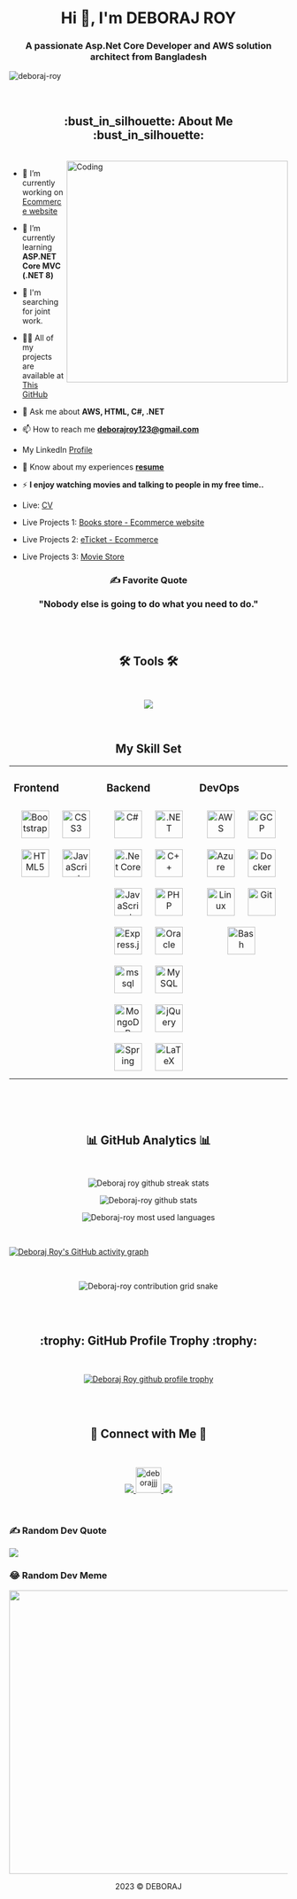 <h1 align="center">Hi 👋, I'm DEBORAJ ROY</h1>
<h3 align="center">A passionate Asp.Net Core Developer and AWS solution architect from Bangladesh</h3>

<p align="left"> <img src="https://komarev.com/ghpvc/?username=deboraj-roy&label=Profile%20views&color=0e75b6&style=flat" alt="deboraj-roy" /> </p>

<br/>

<!-- about me -->
<h2 align="center"> :bust_in_silhouette: About Me :bust_in_silhouette: </h2>

<br/>





<img align="right" alt="Coding" width="400" src="https://cdn.dribbble.com/users/1162077/screenshots/3848914/programmer.gif">

- 🔭 I’m currently working on [Ecommerce website](https://eticketby.azurewebsites.net/)

- 🌱 I’m currently learning **ASP.NET Core MVC (.NET 8)**

- 🤝 I'm searching for joint work.

- 👨‍💻 All of my projects are available at [This GitHub](https://github.com/Deboraj-roy?tab=repositories)

- 💬 Ask me about **AWS, HTML, C#, .NET**

- 📫 How to reach me **deborajroy123@gmail.com**

- My LinkedIn [Profile](https://www.linkedin.com/in/deboraj-roy/)

- 📄 Know about my experiences [**resume**](https://drive.google.com/file/d/14vM9eUtif__q0ixn2jOGD-83HvYUjx2A/view?usp=sharing)

- ⚡ **I enjoy watching movies and talking to people in my free time..**

- Live: [CV](https://eclectic-taffy-2c73da.netlify.app/)

- Live Projects 1: [Books store - Ecommerce website](https://bulkybookwebbydeb.azurewebsites.net/)
- Live Projects 2: [eTicket - Ecommerce](https://eticketby.azurewebsites.net/)
- Live Projects 3: [Movie Store](https://moviestoredr.azurewebsites.net/)


<h3 align="center">
  ✍️ Favorite Quote


"Nobody else is going to do what you need to do."
</h3>

<!-- end about me -->
 
<br/>
<br/>


<!-- language & tools -->
<h2 align="center">🛠 Tools 🛠</h2>
<br/>
<p align="center">
  <img src="https://skillicons.dev/icons?i=git,github,visualstudio,idea,linux,docker,matlab,ai" />
</p>

<br/>
 

<h2 align="center">My Skill Set </h2>
<table><tr><td valign="top" width="33%">



### Frontend  
<div align="center">  
<a href="https://getbootstrap.com/docs/3.4/javascript/" target="_blank"><img style="margin: 10px" src="https://profilinator.rishav.dev/skills-assets/bootstrap-plain.svg" alt="Bootstrap" height="50" /></a>  
<a href="https://www.w3schools.com/css/" target="_blank"><img style="margin: 10px" src="https://profilinator.rishav.dev/skills-assets/css3-original-wordmark.svg" alt="CSS3" height="50" /></a>  
<a href="https://en.wikipedia.org/wiki/HTML5" target="_blank"><img style="margin: 10px" src="https://profilinator.rishav.dev/skills-assets/html5-original-wordmark.svg" alt="HTML5" height="50" /></a>  
<a href="https://www.javascript.com/" target="_blank"><img style="margin: 10px" src="https://profilinator.rishav.dev/skills-assets/javascript-original.svg" alt="JavaScript" height="50" /></a>  
</div>

</td><td valign="top" width="33%">



### Backend  
<div align="center">  
<a href="https://docs.microsoft.com/en-us/dotnet/csharp/" target="_blank"><img style="margin: 10px" src="https://profilinator.rishav.dev/skills-assets/csharp-original.svg" alt="C#" height="50" /></a>  
<a href="https://dotnet.microsoft.com/download/dotnet-framework" target="_blank"><img style="margin: 10px" src="https://profilinator.rishav.dev/skills-assets/dot-net-original-wordmark.svg" alt=".NET" height="50" /></a>  
<a href="https://dotnet.microsoft.com/download" target="_blank"><img style="margin: 10px" src="https://profilinator.rishav.dev/skills-assets/dotnetcore.png" alt=".Net Core" height="50" /></a>  
<a href="https://www.cplusplus.com/" target="_blank"><img style="margin: 10px" src="https://profilinator.rishav.dev/skills-assets/cplusplus-original.svg" alt="C++" height="50" /></a>  
<a href="https://www.javascript.com/" target="_blank"><img style="margin: 10px" src="https://profilinator.rishav.dev/skills-assets/javascript-original.svg" alt="JavaScript" height="50" /></a>  
<a href="https://www.php.net/" target="_blank"><img style="margin: 10px" src="https://profilinator.rishav.dev/skills-assets/php-original.svg" alt="PHP" height="50" /></a>  
<a href="https://expressjs.com/" target="_blank"><img style="margin: 10px" src="https://profilinator.rishav.dev/skills-assets/express-original-wordmark.svg" alt="Express.js" height="50" /></a>  
<a href="https://www.microsoft.com/en-us/sql-server" target="_blank"><img style="margin: 10px" src="https://profilinator.rishav.dev/skills-assets/oracle-original.svg" alt="Oracle" height="50" /></a>  
<a href="https://www.oracle.com/in/index.html" target="_blank"><img style="margin: 10px" src="https://www.svgrepo.com/show/303229/microsoft-sql-server-logo.svg" alt="mssql" height="50" /></a>  
<a href="https://www.mysql.com/" target="_blank"><img style="margin: 10px" src="https://profilinator.rishav.dev/skills-assets/mysql-original-wordmark.svg" alt="MySQL" height="50" /></a>  
<a href="https://www.mongodb.com/" target="_blank"><img style="margin: 10px" src="https://profilinator.rishav.dev/skills-assets/mongodb-original-wordmark.svg" alt="MongoDB" height="50" /></a>  
<a href="https://jquery.com/" target="_blank"><img style="margin: 10px" src="https://profilinator.rishav.dev/skills-assets/jquery.png" alt="jQuery" height="50" /></a>  
<a href="https://docs.spring.io/spring-framework/docs/3.0.x/reference/expressions.html#:~:text=The%20Spring%20Expression%20Language%20(SpEL,and%20basic%20string%20templating%20functionality." target="_blank"><img style="margin: 10px" src="https://profilinator.rishav.dev/skills-assets/springio-icon.svg" alt="Spring" height="50" /></a>  
<a href="https://www.latex-project.org/" target="_blank"><img style="margin: 10px" src="https://profilinator.rishav.dev/skills-assets/latex.png" alt="LaTeX" height="50" /></a>  
</div>

</td><td valign="top" width="33%">


### DevOps  
<div align="center">  
<a href="https://aws.amazon.com/" target="_blank"><img style="margin: 10px" src="https://profilinator.rishav.dev/skills-assets/amazonwebservices-original-wordmark.svg" alt="AWS" height="50" /></a>  
<a href="https://cloud.google.com/" target="_blank"><img style="margin: 10px" src="https://profilinator.rishav.dev/skills-assets/google_cloud-icon.svg" alt="GCP" height="50" /></a>  
<a href="https://azure.microsoft.com/en-in/" target="_blank"><img style="margin: 10px" src="https://profilinator.rishav.dev/skills-assets/microsoft_azure-icon.svg" alt="Azure" height="50" /></a>  
<a href="https://www.docker.com/" target="_blank"><img style="margin: 10px" src="https://profilinator.rishav.dev/skills-assets/docker-original-wordmark.svg" alt="Docker" height="50" /></a>  
<a href="https://www.linux.org/" target="_blank"><img style="margin: 10px" src="https://profilinator.rishav.dev/skills-assets/linux-original.svg" alt="Linux" height="50" /></a>  
<a href="https://github.com/" target="_blank"><img style="margin: 10px" src="https://profilinator.rishav.dev/skills-assets/git-scm-icon.svg" alt="Git" height="50" /></a>  
<a href="https://www.gnu.org/software/bash/" target="_blank"><img style="margin: 10px" src="https://profilinator.rishav.dev/skills-assets/gnu_bash-icon.svg" alt="Bash" height="50" /></a>  
</div>

</td></tr></table>  


<br/>  


<!-- end language & tools -->


<br/>
<br />




<!-- github analytics -->
<h2 align="center"> 📊 GitHub Analytics 📊 </h2>
<br/>
<p align="center">
  <img align="center" src="https://github-readme-streak-stats.herokuapp.com/?user=Deboraj-roy&background=003855&currStreakNum=67e26d&ring=67e26d&fire=67e26d&currStreakLabel=67e26d&sideNums=ffffff&sideLabels=ffffff&dates=adb5bd&hide_border=true" alt="Deboraj roy github streak stats" />
</p>
<p align="center">
  <img align="center" src="https://github-readme-stats.vercel.app/api?username=Deboraj-roy&custom_title=GitHubStats&show_icons=true&locale=en&title_color=67e26d&text_color=ffffff&icon_color=67e26d&bg_color=003855&hide_border=true" alt="Deboraj-roy github stats" />
  
</p>
<p align="center">
  <img align="center" src="https://github-readme-stats.vercel.app/api/top-langs?username=Deboraj-roy&langs_count=8&layout=compact&card_width=445&title_color=67e26d&text_color=ffffff&icon_color=67e26d&bg_color=003855&hide_border=true" alt="Deboraj-roy most used languages" />
</p>

<br/>


[![Deboraj Roy's GitHub activity graph](https://activity-graph.herokuapp.com/graph?username=Deboraj-roy&&theme=xcode)](https://github.com/Deboraj-roy)


<br/>

<p align="center">
  <img align="center" src="https://raw.githubusercontent.com/Deboraj-roy/Deboraj-roy/output/github-contribution-grid-snake-dark.svg" alt="Deboraj-roy contribution grid snake" />



</p>
<!-- end github analytics -->
<br/>
<br/>

<!-- github profile trophy -->
<h2 align="center"> :trophy: GitHub Profile Trophy :trophy: </h2>

<br/>

<p align="center">
  <a href="https://github.com/ryo-ma/github-profile-trophy">
    <img src="https://github-profile-trophy.vercel.app/?username=Deboraj-roy&theme=radical&no-frame=false&no-bg=true&margin-w=4" alt="Deboraj Roy github profile trophy" />
  </a>
</p>

<!-- end github profile trophy -->

<br/>
<br/>


<!-- connect with me -->
<h2 align="center">🔗 Connect with Me 🔗</h2>

<br/>

<p align="center">
  <a href="https://www.linkedin.com/in/deboraj-roy-a725731a2" alt="deboraj-roy-a725731a2">
    <img src="https://skillicons.dev/icons?i=linkedin" />
  </a>
  <a href="https://fb.com/deborajjj" target="blank"><img src="https://raw.githubusercontent.com/rahuldkjain/github-profile-readme-generator/master/src/images/icons/Social/facebook.svg" alt="deborajjj" height="46" width="46" />
  </a>
   
  <a href="https://twitter.com/deboraj_roy">
    <img src="https://skillicons.dev/icons?i=twitter" />
  </a>
  
</p>
<!-- end connect with me -->
<br />

<!---
![GitHub Snake Light](github-snake.svg#gh-light-mode-only)
![GitHub Snake dark](github-snake-dark.svg#gh-dark-mode-only)
--->


<!---
https://i.ibb.co/hC77shL/programmer.gif
https://cdn.dribbble.com/users/1162077/screenshots/3848914/programmer.gif
https://ibb.co/rv77kTF


![github contribution grid snake animation](https://raw.githubusercontent.com/Deboraj-roy/Deboraj-roy/output/github-contribution-grid-snake-dark.svg#gh-dark-mode-only)![github contribution grid snake animation](https://github.com/Deboraj-roy/Deboraj-roy/blob/output/github-contribution-grid-snake.svg#gh-light-mode-only)



Deboraj-roy/Deboraj-roy is a ✨ special ✨ repository because its `README.md` (this file) appears on your GitHub profile.
You can click the Preview link to take a look at your changes.
--->


### ✍️ Random Dev Quote
![](https://quotes-github-readme.vercel.app/api?type=horizontal&theme=gruvbox)

### 😂 Random Dev Meme
<img src="https://random-memer.herokuapp.com/" width="512px"/>


<p align="center">2023 ©️ DEBORAJ</p>

